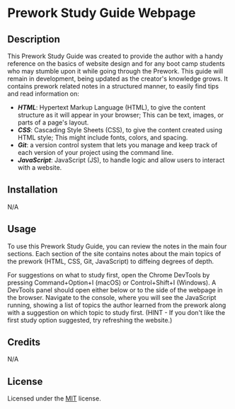 # Prework Study Guide Webpage

## Description

This Prework Study Guide was created to provide the author with a handy reference on the basics of website design and for any boot camp students who may stumble upon it while going through the Prework. This guide will remain in development, being updated as the creator's knowledge grows. It contains prework related notes in a structured manner, to easily find tips and read information on:

- ***HTML***: Hypertext Markup Language (HTML), to give the content structure as it will appear in your browser; This can be text, images, or parts of a page's layout.
- ***CSS***: Cascading Style Sheets (CSS), to give the content created using HTML style; This might include fonts, colors, and spacing.
- ***Git***: a version control system that lets you manage and keep track of each version of your project using the command line.
- ***JavaScript***: JavaScript (JS), to handle logic and allow users to interact with a website.


## Installation

N/A

## Usage

To use this Prework Study Guide, you can review the notes in the main four sections. Each section of the site contains notes about the main topics of the prework (HTML, CSS, Git, JavaScript) to diffeing degrees of depth. 

For suggestions on what to study first, open the Chrome DevTools by pressing Command+Option+I (macOS) or Control+Shift+I (Windows). A DevTools panel should open either below or to the side of the webpage in the browser. Navigate to the console, where you will see the JavaScript running, showing a list of topics the author learned from the prework along with a suggestion on which topic to study first. 
(HINT - If you don't like the first study option suggested, try refreshing the website.) 


## Credits

N/A

## License

Licensed under the [MIT](LICENSE.txt) license.

